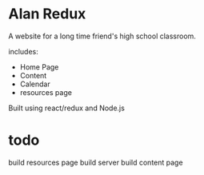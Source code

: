 # Alan Redux

A website for a long time friend's high school classroom.

includes:
* Home Page
* Content
* Calendar
* resources page

Built using react/redux and Node.js


# todo
build resources page
build server
build content page

